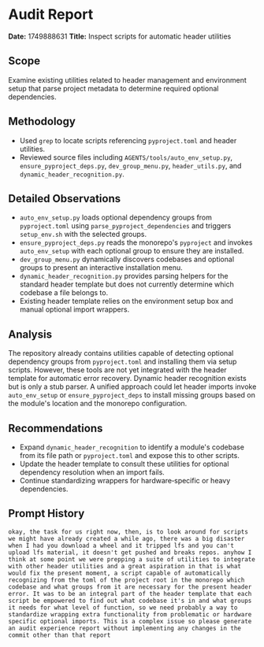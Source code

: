 # Audit Report

**Date:** 1749888631
**Title:** Inspect scripts for automatic header utilities

## Scope
Examine existing utilities related to header management and environment setup that parse project metadata to determine required optional dependencies.

## Methodology
- Used `grep` to locate scripts referencing `pyproject.toml` and header utilities.
- Reviewed source files including `AGENTS/tools/auto_env_setup.py`, `ensure_pyproject_deps.py`, `dev_group_menu.py`, `header_utils.py`, and `dynamic_header_recognition.py`.

## Detailed Observations
- `auto_env_setup.py` loads optional dependency groups from `pyproject.toml` using `parse_pyproject_dependencies` and triggers `setup_env.sh` with the selected groups.
- `ensure_pyproject_deps.py` reads the monorepo's `pyproject` and invokes `auto_env_setup` with each optional group to ensure they are installed.
- `dev_group_menu.py` dynamically discovers codebases and optional groups to present an interactive installation menu.
- `dynamic_header_recognition.py` provides parsing helpers for the standard header template but does not currently determine which codebase a file belongs to.
- Existing header template relies on the environment setup box and manual optional import wrappers.

## Analysis
The repository already contains utilities capable of detecting optional dependency groups from `pyproject.toml` and installing them via setup scripts. However, these tools are not yet integrated with the header template for automatic error recovery. Dynamic header recognition exists but is only a stub parser. A unified approach could let header imports invoke `auto_env_setup` or `ensure_pyproject_deps` to install missing groups based on the module's location and the monorepo configuration.

## Recommendations
- Expand `dynamic_header_recognition` to identify a module's codebase from its file path or `pyproject.toml` and expose this to other scripts.
- Update the header template to consult these utilities for optional dependency resolution when an import fails.
- Continue standardizing wrappers for hardware‑specific or heavy dependencies.

## Prompt History
```
okay, the task for us right now, then, is to look around for scripts we might have already created a while ago, there was a big disaster when I had you download a wheel and it tripped lfs and you can't upload lfs material, it doesn't get pushed and breaks repos. anyhow I think at some point we were prepping a suite of utilities to integrate with other header utilities and a great aspiration in that is what would fix the present moment, a script capable of automatically recognizing from the toml of the project root in the monorepo which codebase and what groups from it are necessary for the present header error. It was to be an integral part of the header template that each script be empowered to find out what codebase it's in and what groups it needs for what level of function, so we need probably a way to standardize wrapping extra functionality from problematic or hardware specific optional imports. This is a complex issue so please generate an audit experience report without implementing any changes in the commit other than that report
```
